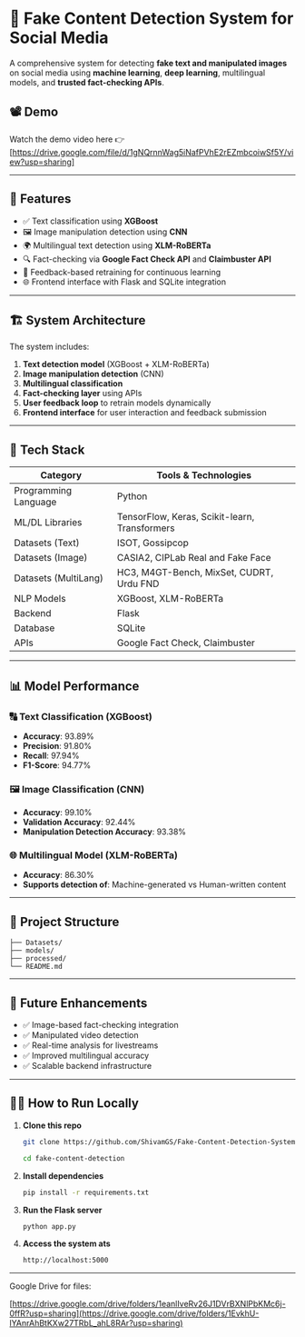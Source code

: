# 🧠 Fake Content Detection System for Social Media

A comprehensive system for detecting **fake text and manipulated images** on social media using **machine learning**, **deep learning**, multilingual models, and **trusted fact-checking APIs**.

## 📽️ Demo

Watch the demo video here 👉 [https://drive.google.com/file/d/1gNQrnnWag5iNafPVhE2rEZmbcoiwSf5Y/view?usp=sharing]

---

## 📌 Features

- ✅ Text classification using **XGBoost**
- 🖼️ Image manipulation detection using **CNN**
- 🌍 Multilingual text detection using **XLM-RoBERTa**
- 🔍 Fact-checking via **Google Fact Check API** and **Claimbuster API**
- 💬 Feedback-based retraining for continuous learning
- 🌐 Frontend interface with Flask and SQLite integration

---

## 🏗️ System Architecture

The system includes:
1. **Text detection model** (XGBoost + XLM-RoBERTa)
2. **Image manipulation detection** (CNN)
3. **Multilingual classification**   
4. **Fact-checking layer** using APIs
5. **User feedback loop** to retrain models dynamically
6. **Frontend interface** for user interaction and feedback submission

---

## 🧰 Tech Stack

| Category           | Tools & Technologies                             |
|--------------------|--------------------------------------------------|
| Programming Language | Python                                         |
| ML/DL Libraries     | TensorFlow, Keras, Scikit-learn, Transformers   |
| Datasets (Text)     | ISOT, Gossipcop                                 |
| Datasets (Image)    | CASIA2, CIPLab Real and Fake Face               |
| Datasets (MultiLang)| HC3, M4GT-Bench, MixSet, CUDRT, Urdu FND       |
| NLP Models          | XGBoost, XLM-RoBERTa                            |
| Backend             | Flask                                           |
| Database            | SQLite                                          |
| APIs                | Google Fact Check, Claimbuster                  |

---

## 📊 Model Performance

### 🔠 Text Classification (XGBoost)
- **Accuracy**: 93.89%
- **Precision**: 91.80%
- **Recall**: 97.94%
- **F1-Score**: 94.77%

### 🖼️ Image Classification (CNN)
- **Accuracy**: 99.10%
- **Validation Accuracy**: 92.44%
- **Manipulation Detection Accuracy**: 93.38%

### 🌐 Multilingual Model (XLM-RoBERTa)
- **Accuracy**: 86.30%
- **Supports detection of**: Machine-generated vs Human-written content

---

## 📁 Project Structure

```
├── Datasets/ 
├── models/ 
├── processed/ 
└── README.md 
```
---

## 🔄 Future Enhancements

- ✅ Image-based fact-checking integration
- ✅ Manipulated video detection
- ✅ Real-time analysis for livestreams
- ✅ Improved multilingual accuracy
- ✅ Scalable backend infrastructure

---


## 👨‍💻 How to Run Locally

1. **Clone this repo**  
   ```bash
   git clone https://github.com/ShivamGS/Fake-Content-Detection-System-for-Social-Media.git
   
   cd fake-content-detection
   ```
2. **Install dependencies**  
   ```bash
   pip install -r requirements.txt
   ```
3. **Run the Flask server**  
   ```bash
   python app.py
   ```
4. **Access the system ats**
   ```bash
   http://localhost:5000
   ```
---



Google Drive for files:

[https://drive.google.com/drive/folders/1eanlIveRv26J1DVrBXNlPbKMc6j-0ffR?usp=sharing](https://drive.google.com/drive/folders/1EvkhU-lYAnrAhBtKXw27TRbL_ahL8RAr?usp=sharing)
